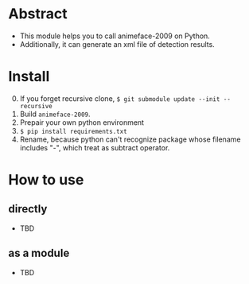 # Abstract
- This module helps you to call animeface-2009 on Python.
- Additionally, it can generate an xml file of detection results.

# Install
0. If you forget recursive clone, `$ git submodule update --init --recursive`
1. Build `animeface-2009`.
    <!-- 1. see `animeface-2009/README.md` -->
2. Prepair your own python environment
3. `$ pip install requirements.txt`
4. Rename, because python can't recognize package whose filename includes "-", which treat as subtract operator.

# How to use
## directly
- TBD

## as a module
- TBD
